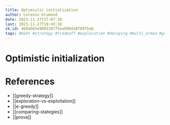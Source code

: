 ```yaml
---
title: Optimistic initialization
author: Lorenzo Drumond
date: 2023-11-27T17:07:30
last: 2023-11-27T19:43:10
zk_id: 4b9a665e960328775ea698da0f88fba6
tags: #math #strategy #tradeoff #exploration #decaying #multi_armed #greedy #initialization #statistics #bandits #regret #exploitation #medium
---
```



# Optimistic initialization

# References
- [[greedy-strategy]]
- [[exploration-vs-exploitation]]
- [[e-greedy]]
- [[comparing-stategies]]
- [[prova]]
